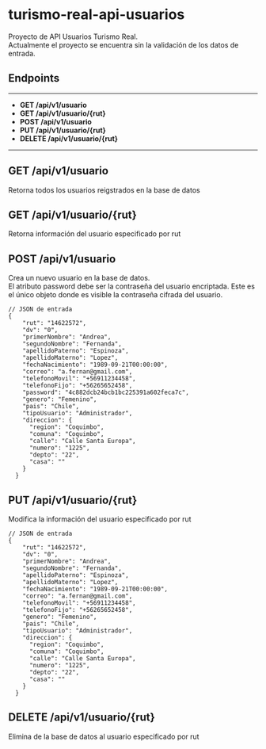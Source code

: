# turismo-real-api-usuarios
Proyecto de API Usuarios Turismo Real.  
Actualmente el proyecto se encuentra sin la validación de los datos de entrada.

## Endpoints
---
- **GET /api/v1/usuario**
- **GET /api/v1/usuario/{rut}**
- **POST /api/v1/usuario**
- **PUT /api/v1/usuario/{rut}**
- **DELETE /api/v1/usuario/{rut}**  
---  
  
## GET /api/v1/usuario  
Retorna todos los usuarios reigstrados en la base de datos  

## GET /api/v1/usuario/{rut}
Retorna información del usuario especificado por rut

## POST /api/v1/usuario
Crea un nuevo usuario en la base de datos.  
El atributo password debe ser la contraseña del usuario encriptada. Este es el único objeto donde es visible la contraseña cifrada del usuario.

```
// JSON de entrada
{
    "rut": "14622572",
    "dv": "0",
    "primerNombre": "Andrea",
    "segundoNombre": "Fernanda",
    "apellidoPaterno": "Espinoza",
    "apellidoMaterno": "Lopez",
    "fechaNacimiento": "1989-09-21T00:00:00",
    "correo": "a.fernan@gmail.com",
    "telefonoMovil": "+56911234458",
    "telefonoFijo": "+56265652458",
    "password": "4c882dcb24bcb1bc225391a602feca7c",
    "genero": "Femenino",
    "pais": "Chile",
    "tipoUsuario": "Administrador",
    "direccion": {
      "region": "Coquimbo",
      "comuna": "Coquimbo",
      "calle": "Calle Santa Europa",
      "numero": "1225",
      "depto": "22",
      "casa": ""
    }
  }
  ```

## PUT /api/v1/usuario/{rut}
Modifica la información del usuario especificado por rut
```
// JSON de entrada
{
    "rut": "14622572",
    "dv": "0",
    "primerNombre": "Andrea",
    "segundoNombre": "Fernanda",
    "apellidoPaterno": "Espinoza",
    "apellidoMaterno": "Lopez",
    "fechaNacimiento": "1989-09-21T00:00:00",
    "correo": "a.fernan@gmail.com",
    "telefonoMovil": "+56911234458",
    "telefonoFijo": "+56265652458",
    "genero": "Femenino",
    "pais": "Chile",
    "tipoUsuario": "Administrador",
    "direccion": {
      "region": "Coquimbo",
      "comuna": "Coquimbo",
      "calle": "Calle Santa Europa",
      "numero": "1225",
      "depto": "22",
      "casa": ""
    }
  }
  ```

## DELETE /api/v1/usuario/{rut}
Elimina de la base de datos al usuario especificado por rut